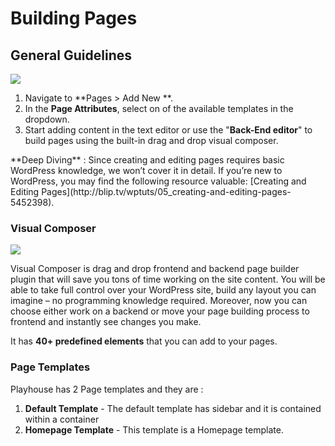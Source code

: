 # Building Pages

## General Guidelines

![](http://transvelo.github.io/docs/playhouse/images/add-new-page.png)

1. Navigate to **Pages > Add New **.
2. In the **Page Attributes**, select on of the available templates in the dropdown.
3. Start adding content in the text editor or use the "**Back-End editor**" to build pages using the built-in drag and drop visual composer.

<div class="alert alert-info">**Deep Diving** : Since creating and editing pages requires basic WordPress knowledge, we won’t cover it in detail. If you’re new to WordPress, you may find the following resource valuable: [Creating and Editing Pages](http://blip.tv/wptuts/05_creating-and-editing-pages-5452398).</div>

### Visual Composer

![](http://transvelo.github.io/docs/playhouse/images/vc-backend-editor.png)

Visual Composer is drag and drop frontend and backend page builder plugin that will save you tons of time working on the site content. You will be able to take full control over your WordPress site, build any layout you can imagine – no programming knowledge required. Moreover, now you can choose either work on a backend or move your page building process to frontend and instantly see changes you make.

It has **40+ predefined elements** that you can add to your pages.

### Page Templates

Playhouse has 2 Page templates and they are :

1. **Default Template** - The default template has sidebar and it is contained within a container
2. **Homepage Template** - This template is a Homepage template.


